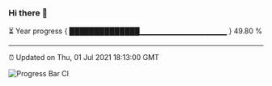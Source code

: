 ### Hi there 👋

⏳ Year progress { ██████████████▁▁▁▁▁▁▁▁▁▁▁▁▁▁▁▁ } 49.80 %

---

⏰ Updated on Thu, 01 Jul 2021 18:13:00 GMT

![Progress Bar CI](https://github.com/liununu/liununu/workflows/Progress%20Bar%20CI/badge.svg)
